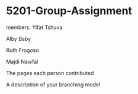 # 5201-Group-Assignment


members:
Yifat Tshuva 

Alby	Baby

Ruth	Frogoso

Majdi	Nawfal



The pages each person contributed

A description of your branching model

